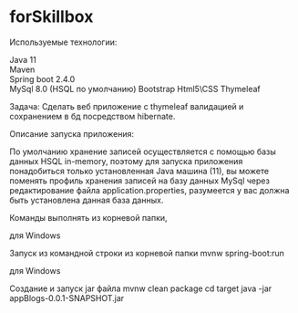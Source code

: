 # forSkillbox

Используемые технологии:  
  
Java 11  
Maven  
Spring boot 2.4.0  
MySql 8.0 (HSQL по умолчанию)
Bootstrap
Html5\CSS
Thymeleaf

Задача:
Сделать веб приложение с thymeleaf валидацией и сохранением в бд посредством hibernate.

Описание запуска приложения:

По умолчанию хранение записей осуществляется с помощью базы данных HSQL in-memory,
поэтому для запуска приложения понадобиться только установленная Java машина (11),
вы можете поменять профиль хранения записей на базу данных MySql через редактирование файла application.properties,
разумеется у вас должна быть установлена данная база данных.

Команды выполнять из корневой папки,

для Windows

Запуск из командной строки из корневой папки
mvnw spring-boot:run

для Windows

Создание и запуск jar файла
mvnw clean package
cd target
java -jar appBlogs-0.0.1-SNAPSHOT.jar
